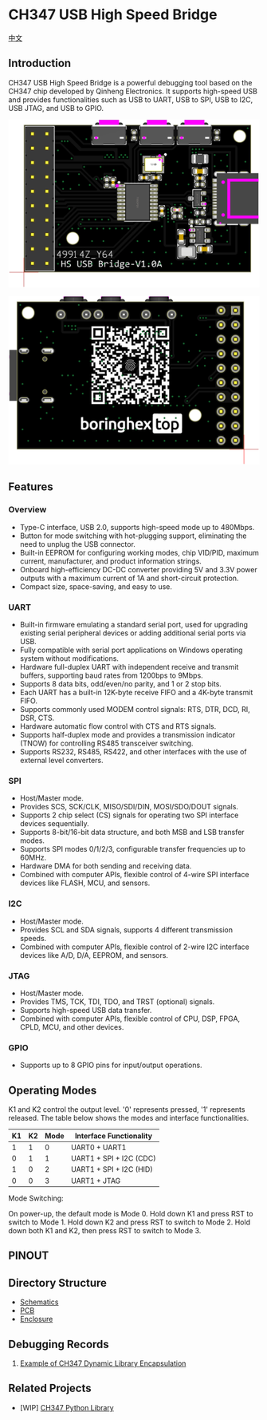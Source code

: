 # CH347 USB High Speed Bridge

[中文](README.md)

## Introduction

CH347 USB High Speed Bridge is a powerful debugging tool based on the CH347 chip developed by Qinheng Electronics. It supports high-speed USB and provides functionalities such as USB to UART, USB to SPI, USB to I2C, USB JTAG, and USB to GPIO.

![TOP](img/SMT2306162343_T.png)

![BOTTOM](img/SMT2306162343_B.png)

## Features

### Overview

- Type-C interface, USB 2.0, supports high-speed mode up to 480Mbps.
- Button for mode switching with hot-plugging support, eliminating the need to unplug the USB connector.
- Built-in EEPROM for configuring working modes, chip VID/PID, maximum current, manufacturer, and product information strings.
- Onboard high-efficiency DC-DC converter providing 5V and 3.3V power outputs with a maximum current of 1A and short-circuit protection.
- Compact size, space-saving, and easy to use.

### UART

- Built-in firmware emulating a standard serial port, used for upgrading existing serial peripheral devices or adding additional serial ports via USB.
- Fully compatible with serial port applications on Windows operating system without modifications.
- Hardware full-duplex UART with independent receive and transmit buffers, supporting baud rates from 1200bps to 9Mbps.
- Supports 8 data bits, odd/even/no parity, and 1 or 2 stop bits.
- Each UART has a built-in 12K-byte receive FIFO and a 4K-byte transmit FIFO.
- Supports commonly used MODEM control signals: RTS, DTR, DCD, RI, DSR, CTS.
- Hardware automatic flow control with CTS and RTS signals.
- Supports half-duplex mode and provides a transmission indicator (TNOW) for controlling RS485 transceiver switching.
- Supports RS232, RS485, RS422, and other interfaces with the use of external level converters.

### SPI

- Host/Master mode.
- Provides SCS, SCK/CLK, MISO/SDI/DIN, MOSI/SDO/DOUT signals.
- Supports 2 chip select (CS) signals for operating two SPI interface devices sequentially.
- Supports 8-bit/16-bit data structure, and both MSB and LSB transfer modes.
- Supports SPI modes 0/1/2/3, configurable transfer frequencies up to 60MHz.
- Hardware DMA for both sending and receiving data.
- Combined with computer APIs, flexible control of 4-wire SPI interface devices like FLASH, MCU, and sensors.

### I2C

- Host/Master mode.
- Provides SCL and SDA signals, supports 4 different transmission speeds.
- Combined with computer APIs, flexible control of 2-wire I2C interface devices like A/D, D/A, EEPROM, and sensors.

### JTAG

- Host/Master mode.
- Provides TMS, TCK, TDI, TDO, and TRST (optional) signals.
- Supports high-speed USB data transfer.
- Combined with computer APIs, flexible control of CPU, DSP, FPGA, CPLD, MCU, and other devices.

### GPIO

- Supports up to 8 GPIO pins for input/output operations.

## Operating Modes

K1 and K2 control the output level. '0' represents pressed, '1' represents released. The table below shows the modes and interface functionalities.

| K1 | K2 | Mode | Interface Functionality |
|----|----|------|------------------------|
| 1  | 1  | 0    | UART0 + UART1          |
| 0  | 1  | 1    | UART1 + SPI + I2C (CDC) |
| 1  | 0  | 2    | UART1 + SPI + I2C (HID) |
| 0  | 0  | 3    | UART1 + JTAG           |

Mode Switching:

On power-up, the default mode is Mode 0. Hold down K1 and press RST to switch to Mode 1. Hold down K2 and press RST to switch to Mode 2. Hold down both K1 and K2, then press RST to switch to Mode 3.

## PINOUT

## Directory Structure

- [Schematics](./sch/)
- [PCB](./pcb/)
- [Enclosure](./3d/)

## Debugging Records

1. [Example of CH347 Dynamic Library Encapsulation](https://mp.weixin.qq.com/s?__biz=MzA3NzMyNTIyOA==&mid=2651481701&idx=1&sn=2ddf1ce70703550bbcaeb7bed4aa0211&chksm=84ad70a6b3daf9b036b859b8b4c621c7a8db6a32ca1e04bd9369b7dc125e17ed16f3ebddc608#rd)

## Related Projects

- [WIP] [CH347 Python Library](https://github.com/pengwon/pych347)
